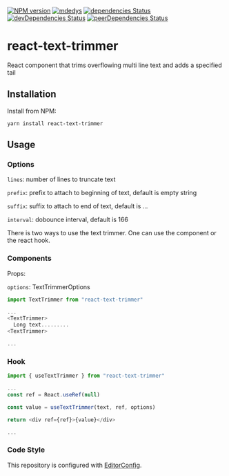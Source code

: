 [![NPM version][npm-image]][npm-url]
[![mdedys](https://circleci.com/gh/mdedys/react-text-trimmer.svg?style=svg)](https://app.circleci.com/pipelines/github/mdedys/react-text-trimmer)
[![dependencies Status](https://david-dm.org/mdedys/react-text-trimmer/status.svg)](https://david-dm.org/mdedys/react-text-trimmer)
[![devDependencies Status](https://david-dm.org/mdedys/react-text-trimmer/dev-status.svg)](https://david-dm.org/mdedys/react-text-trimmer?type=dev)
[![peerDependencies Status](https://david-dm.org/mdedys/react-text-trimmer/peer-status.svg)](https://david-dm.org/mdedys/react-text-trimmer?type=peer)

# react-text-trimmer

React component that trims overflowing multi line text and adds a specified tail

## Installation

Install from NPM:

```shell
yarn install react-text-trimmer
```

## Usage

### Options

`lines`: number of lines to truncate text

`prefix`: prefix to attach to beginning of text, default is empty string

`suffix`: suffix to attach to end of text, default is ...

`interval`: dobounce interval, default is 166

There is two ways to use the text trimmer. One can use the component or the react hook.

### Components

Props: 

`options`: TextTrimmerOptions

```javascript
import TextTrimmer from "react-text-trimmer"

...
<TextTrimmer>
  Long text.........
<TextTrimmer>

...

```

### Hook

```javascript
import { useTextTrimmer } from "react-text-trimmer"

...
const ref = React.useRef(null)

const value = useTextTrimmer(text, ref, options)

return <div ref={ref}>{value}</div>

...
```

### Code Style

This repository is configured with [EditorConfig][editorconfig].

[npm-url]: https://npmjs.org/package/react-text-trimmer
[npm-image]: https://img.shields.io/npm/v/react-text-trimmer.png
[ci-url]: https://travis-ci.org/mdedys/react-text-trimmer
[ci-image]: https://img.shields.io/travis-ci/mdedys/react-text-trimmer.svg
[editorconfig]: http://editorconfig.org/
